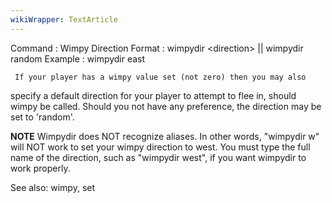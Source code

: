 ```yaml
---
wikiWrapper: TextArticle
---
```

Command : Wimpy Direction
Format  : wimpydir &lt;direction&gt; || wimpydir random
Example : wimpydir east

     If your player has a wimpy value set (not zero) then you may also
specify a default direction for your player to attempt to flee in, should 
wimpy be called.  Should you not have any preference, the direction
may be set to 'random'.

**NOTE**
     Wimpydir does NOT recognize aliases.  In other words, "wimpydir w" 
will NOT work to set your wimpy direction to west.  You must type the full
name of the direction, such as "wimpydir west", if you want wimpydir to 
work properly. 

See also: wimpy, set
